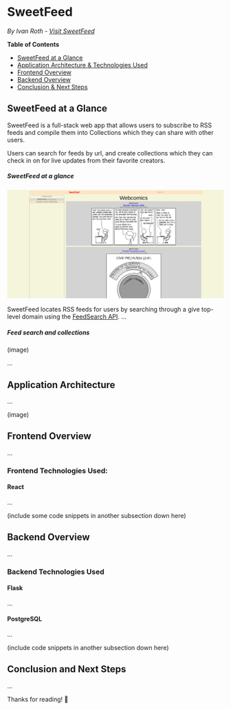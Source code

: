 # SweetFeed
*By Ivan Roth - [Visit SweetFeed](http://sweetfeed.herokuapp.com/)*

**Table of Contents**
* [SweetFeed at a Glance](#sweetfeed-at-a-glance)
* [Application Architecture & Technologies Used](#application-architecture)
* [Frontend Overview](#frontend-overview)
* [Backend Overview](#backend-overview)
* [Conclusion & Next Steps](#conclusion-and-next-steps)

## SweetFeed at a Glance
SweetFeed is a full-stack web app that allows users to subscribe to RSS feeds and compile them into Collections which they can share with other users.

Users can search for feeds by url, and create collections which they can check in on for live updates from their favorite creators.

##### SweetFeed at a glance
![SweetFeed at a glance](overview.png)

SweetFeed locates RSS feeds for users by searching through a give top-level domain using the [FeedSearch API](https://feedsearch.dev). ...

##### Feed search and collections
(image)

...

## Application Architecture
...

(image)

## Frontend Overview
...

### Frontend Technologies Used:
#### React
...

(include some code snippets in another subsection down here)

## Backend Overview
...

### Backend Technologies Used
#### Flask
...

#### PostgreSQL
...

(include code snippets in another subsection down here)

## Conclusion and Next Steps
...

Thanks for reading! 🍓
